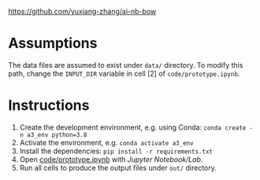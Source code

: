 https://github.com/yuxiang-zhang/ai-nb-bow
# Assumptions
The data files are assumed to exist under `data/` directory. To modify this path, change the `INPUT_DIR` variable in cell [2] of `code/prototype.ipynb`. 
# Instructions
1. Create the development environment, e.g. using Conda: `conda create -n a3_env python=3.8`
2. Activate the environment, e.g. `conda activate a3_env`
3. Install the dependencies: `pip install -r requirements.txt`
4. Open [code/prototype.ipynb](code/prototype.ipynb) with *Jupyter Notebook/Lab*.
5. Run all cells to produce the output files under `out/` directory.
